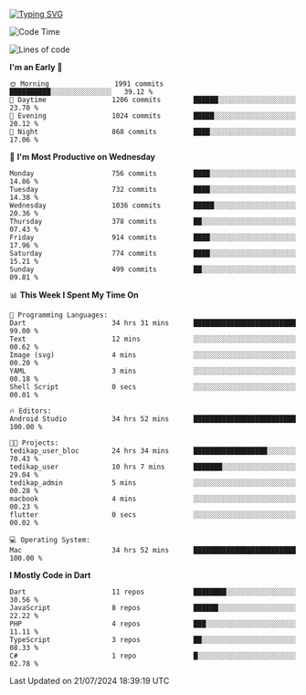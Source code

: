 
<a href="https://git.io/typing-svg"><img src="https://readme-typing-svg.demolab.com?font=Source+Code+Pro&pause=1000&random=false&width=435&lines=Hey+%F0%9F%A5%B6+iam+Yaskraz" alt="Typing SVG" /></a>
<!--START_SECTION:waka-->
![Code Time](http://img.shields.io/badge/Code%20Time-335%20hrs%2012%20mins-blue)

![Lines of code](https://img.shields.io/badge/From%20Hello%20World%20I%27ve%20Written-2.4%20million%20lines%20of%20code-blue)

**I'm an Early 🐤** 

```text
🌞 Morning                1991 commits        ██████████░░░░░░░░░░░░░░░   39.12 % 
🌆 Daytime                1206 commits        ██████░░░░░░░░░░░░░░░░░░░   23.70 % 
🌃 Evening                1024 commits        █████░░░░░░░░░░░░░░░░░░░░   20.12 % 
🌙 Night                  868 commits         ████░░░░░░░░░░░░░░░░░░░░░   17.06 % 
```
📅 **I'm Most Productive on Wednesday** 

```text
Monday                   756 commits         ████░░░░░░░░░░░░░░░░░░░░░   14.86 % 
Tuesday                  732 commits         ████░░░░░░░░░░░░░░░░░░░░░   14.38 % 
Wednesday                1036 commits        █████░░░░░░░░░░░░░░░░░░░░   20.36 % 
Thursday                 378 commits         ██░░░░░░░░░░░░░░░░░░░░░░░   07.43 % 
Friday                   914 commits         ████░░░░░░░░░░░░░░░░░░░░░   17.96 % 
Saturday                 774 commits         ████░░░░░░░░░░░░░░░░░░░░░   15.21 % 
Sunday                   499 commits         ██░░░░░░░░░░░░░░░░░░░░░░░   09.81 % 
```


📊 **This Week I Spent My Time On** 

```text
💬 Programming Languages: 
Dart                     34 hrs 31 mins      █████████████████████████   99.00 % 
Text                     12 mins             ░░░░░░░░░░░░░░░░░░░░░░░░░   00.62 % 
Image (svg)              4 mins              ░░░░░░░░░░░░░░░░░░░░░░░░░   00.20 % 
YAML                     3 mins              ░░░░░░░░░░░░░░░░░░░░░░░░░   00.18 % 
Shell Script             0 secs              ░░░░░░░░░░░░░░░░░░░░░░░░░   00.01 % 

🔥 Editors: 
Android Studio           34 hrs 52 mins      █████████████████████████   100.00 % 

🐱‍💻 Projects: 
tedikap_user_bloc        24 hrs 34 mins      ██████████████████░░░░░░░   70.43 % 
tedikap_user             10 hrs 7 mins       ███████░░░░░░░░░░░░░░░░░░   29.04 % 
tedikap_admin            5 mins              ░░░░░░░░░░░░░░░░░░░░░░░░░   00.28 % 
macbook                  4 mins              ░░░░░░░░░░░░░░░░░░░░░░░░░   00.23 % 
flutter                  0 secs              ░░░░░░░░░░░░░░░░░░░░░░░░░   00.02 % 

💻 Operating System: 
Mac                      34 hrs 52 mins      █████████████████████████   100.00 % 
```

**I Mostly Code in Dart** 

```text
Dart                     11 repos            ████████░░░░░░░░░░░░░░░░░   30.56 % 
JavaScript               8 repos             ██████░░░░░░░░░░░░░░░░░░░   22.22 % 
PHP                      4 repos             ███░░░░░░░░░░░░░░░░░░░░░░   11.11 % 
TypeScript               3 repos             ██░░░░░░░░░░░░░░░░░░░░░░░   08.33 % 
C#                       1 repo              █░░░░░░░░░░░░░░░░░░░░░░░░   02.78 % 
```




 Last Updated on 21/07/2024 18:39:19 UTC
<!--END_SECTION:waka-->
